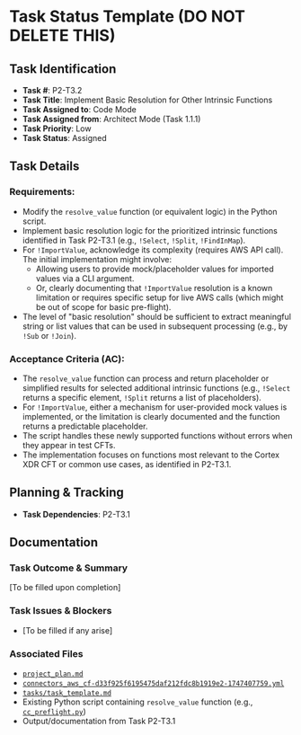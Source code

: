 # Task Status Template (DO NOT DELETE THIS)

## Task Identification
- **Task #**: P2-T3.2
- **Task Title**: Implement Basic Resolution for Other Intrinsic Functions
- **Task Assigned to**: Code Mode
- **Task Assigned from**: Architect Mode (Task 1.1.1)
- **Task Priority**: Low
- **Task Status**: Assigned

## Task Details
### Requirements:
- Modify the `resolve_value` function (or equivalent logic) in the Python script.
- Implement basic resolution logic for the prioritized intrinsic functions identified in Task P2-T3.1 (e.g., `!Select`, `!Split`, `!FindInMap`).
- For `!ImportValue`, acknowledge its complexity (requires AWS API call). The initial implementation might involve:
    - Allowing users to provide mock/placeholder values for imported values via a CLI argument.
    - Or, clearly documenting that `!ImportValue` resolution is a known limitation or requires specific setup for live AWS calls (which might be out of scope for basic pre-flight).
- The level of "basic resolution" should be sufficient to extract meaningful string or list values that can be used in subsequent processing (e.g., by `!Sub` or `!Join`).

### Acceptance Criteria (AC):
- The `resolve_value` function can process and return placeholder or simplified results for selected additional intrinsic functions (e.g., `!Select` returns a specific element, `!Split` returns a list of placeholders).
- For `!ImportValue`, either a mechanism for user-provided mock values is implemented, or the limitation is clearly documented and the function returns a predictable placeholder.
- The script handles these newly supported functions without errors when they appear in test CFTs.
- The implementation focuses on functions most relevant to the Cortex XDR CFT or common use cases, as identified in P2-T3.1.

## Planning & Tracking
- **Task Dependencies**: P2-T3.1

## Documentation
### Task Outcome & Summary
[To be filled upon completion]

### Task Issues & Blockers
- [To be filled if any arise]

### Associated Files
- [`project_plan.md`](project_plan.md)
- [`connectors_aws_cf-d33f925f6195475daf212fdc8b1919e2-1747407759.yml`](connectors_aws_cf-d33f925f6195475daf212fdc8b1919e2-1747407759.yml)
- [`tasks/task_template.md`](tasks/task_template.md)
- Existing Python script containing `resolve_value` function (e.g., [`cc_preflight.py`](cc_preflight.py))
- Output/documentation from Task P2-T3.1